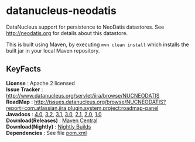 datanucleus-neodatis
====================

DataNucleus support for persistence to NeoDatis datastores. See http://neodatis.org for details about this datastore.

This is built using Maven, by executing `mvn clean install` which installs the built jar in your local Maven
repository.

KeyFacts
--------
__License__ : Apache 2 licensed  
__Issue Tracker__ : http://www.datanucleus.org/servlet/jira/browse/NUCNEODATIS  
__RoadMap__ : http://issues.datanucleus.org/browse/NUCNEODATIS?report=com.atlassian.jira.plugin.system.project:roadmap-panel  
__Javadocs__ : [4.0](http://www.datanucleus.org/javadocs/store.neodatis/4.0/), [3.2](http://www.datanucleus.org/javadocs/store.neodatis/3.2/), [3.1](http://www.datanucleus.org/javadocs/store.neodatis/3.1/), [3.0](http://www.datanucleus.org/javadocs/store.neodatis/3.0/), [2.1](http://www.datanucleus.org/javadocs/store.neodatis/2.1/), [2.0](http://www.datanucleus.org/javadocs/store.neodatis/2.0/), [1.0](http://www.datanucleus.org/javadocs/store.neodatis/1.0/)  
__Download(Releases)__ : [Maven Central](http://central.maven.org/maven2/org/datanucleus/datanucleus-neodatis)  
__Download(Nightly)__ : [Nightly Builds](http://www.datanucleus.org/downloads/maven2-nightly/org/datanucleus/datanucleus-neodatis)  
__Dependencies__ : See file [pom.xml](pom.xml)  
